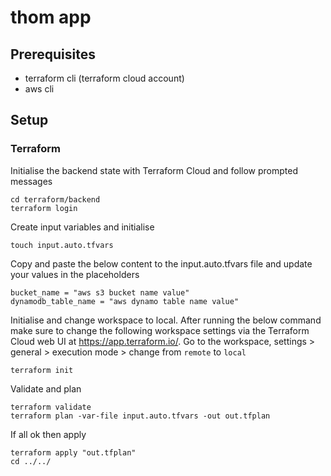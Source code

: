 # thom app

## Prerequisites

- terraform cli (terraform cloud account)
- aws cli

## Setup

### Terraform

Initialise the backend state with Terraform Cloud and follow prompted messages

```
cd terraform/backend
terraform login
```

Create input variables and initialise

```
touch input.auto.tfvars
```

Copy and paste the below content to the input.auto.tfvars file and update your values in the placeholders

```
bucket_name = "aws s3 bucket name value"
dynamodb_table_name = "aws dynamo table name value"
```

Initialise and change workspace to local. After running the below command make sure to change the following workspace settings via the Terraform Cloud web UI at https://app.terraform.io/.
Go to the workspace, settings > general > execution mode > change from `remote` to `local`

```
terraform init
```

Validate and plan

```
terraform validate
terraform plan -var-file input.auto.tfvars -out out.tfplan
```

If all ok then apply

```
terraform apply "out.tfplan"
cd ../../
```
